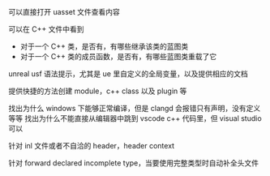 可以直接打开 uasset 文件查看内容

可以在 C++ 文件中看到
* 对于一个 C++ 类，是否有，有哪些继承该类的蓝图类
* 对于一个 C++ 类的成员函数，是否有，有哪些蓝图类重载了它

unreal usf 语法提示，尤其是 ue 里自定义的全局变量，以及提供相应的文档

提供快捷的方法创建 module，c++ class 以及 plugin 等

找出为什么 windows 下能够正常编译，但是 clangd 会报错只有声明，没有定义等等
找出为什么不能直接从编辑器中跳到 vscode c++ 代码里，但 visual studio 可以

针对 inl 文件或者不自洽的 header，header context

针对 forward declared incomplete type，当要使用完整类型时自动补全头文件
